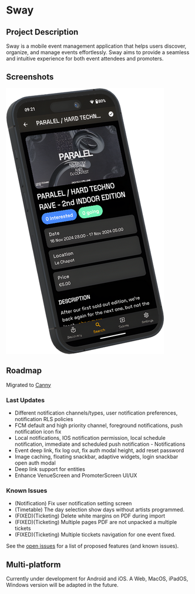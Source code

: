 # Sway

## Project Description

Sway is a mobile event management application that helps users discover,
organize, and manage events effortlessly. Sway aims to provide a seamless and
intuitive experience for both event attendees and promoters.

## Screenshots

![Event Details screenshot of Paralel 2nd edition](assets/images/screenshots/event.png)

## Roadmap

Migrated to [Canny](https://swayapp.canny.io/)

### Last Updates

- Different notification channels/types, user notification preferences,
  notification RLS policies
- FCM default and high priority channel, foreground notifications, push
  notification icon fix
- Local notifications, IOS notification permission, local schedule notification,
  immediate and scheduled push notification - Notifications
- Event deep link, fix log out, fix auth modal height, add reset password
- Image caching, floating snackbar, adaptive widgets, login snackbar open auth
  modal
- Deep link support for entities
- Enhance VenueScreen and PromoterScreen UI/UX

### Known Issues

- (Notification) Fix user notification setting screen
- (Timetable) The day selection show days without artists programmed.
- (FIXED)(Ticketing) Delete white margins on PDF during import
- (FIXED)(Ticketing) Multiple pages PDF are not unpacked a multiple tickets
- (FIXED)(Ticketing) Multiple ticckets navigation for one event fixed.

See the [open issues](https://github.com/SwayLtd/Sway-App/issues) for a list of
proposed features (and known issues).

## Multi-platform

Currently under development for Android and iOS. A Web, MacOS, iPadOS, Windows
version will be adapted in the future.
